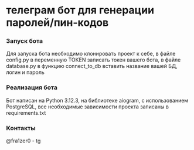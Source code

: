 <h1>телеграм бот для генерации паролей/пин-кодов</h1>

<h3>Запуск бота</h3>
Для запуска бота необходимо клонировать проект к себе, 
в файле config.py в переменную TOKEN записать токен вашего бота, 
в файле database.py в функцию connect_to_db вставить название вашей БД, логин и пароль

<h3>Реализация бота</h3>
Бот написан на Python 3.12.3, на библиотеке aiogram, с использованием PostgreSQL,
все необходимые зависимости проекта записаны в requirements.txt

<h3>Контакты</h3>
@fra1zer0 - tg